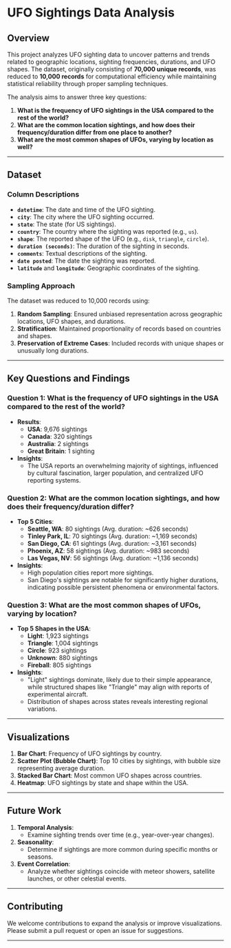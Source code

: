 # UFO Sightings Data Analysis

## Overview

This project analyzes UFO sighting data to uncover patterns and trends related to geographic locations, sighting frequencies, durations, and UFO shapes. The dataset, originally consisting of **70,000 unique records**, was reduced to **10,000 records** for computational efficiency while maintaining statistical reliability through proper sampling techniques.

The analysis aims to answer three key questions:

1. **What is the frequency of UFO sightings in the USA compared to the rest of the world?**
2. **What are the common location sightings, and how does their frequency/duration differ from one place to another?**
3. **What are the most common shapes of UFOs, varying by location as well?**

---

## Dataset

### Column Descriptions
- **`datetime`**: The date and time of the UFO sighting.
- **`city`**: The city where the UFO sighting occurred.
- **`state`**: The state (for US sightings).
- **`country`**: The country where the sighting was reported (e.g., `us`).
- **`shape`**: The reported shape of the UFO (e.g., `disk`, `triangle`, `circle`).
- **`duration (seconds)`**: The duration of the sighting in seconds.
- **`comments`**: Textual descriptions of the sighting.
- **`date posted`**: The date the sighting was reported.
- **`latitude`** and **`longitude`**: Geographic coordinates of the sighting.

### Sampling Approach
The dataset was reduced to 10,000 records using:
1. **Random Sampling**: Ensured unbiased representation across geographic locations, UFO shapes, and durations.
2. **Stratification**: Maintained proportionality of records based on countries and shapes.
3. **Preservation of Extreme Cases**: Included records with unique shapes or unusually long durations.

---

## Key Questions and Findings

### **Question 1: What is the frequency of UFO sightings in the USA compared to the rest of the world?**
- **Results**:
  - **USA**: 9,676 sightings
  - **Canada**: 320 sightings
  - **Australia**: 2 sightings
  - **Great Britain**: 1 sighting
- **Insights**:
  - The USA reports an overwhelming majority of sightings, influenced by cultural fascination, larger population, and centralized UFO reporting systems.

### **Question 2: What are the common location sightings, and how does their frequency/duration differ?**
- **Top 5 Cities**:
  - **Seattle, WA**: 80 sightings (Avg. duration: ~626 seconds)
  - **Tinley Park, IL**: 70 sightings (Avg. duration: ~1,169 seconds)
  - **San Diego, CA**: 61 sightings (Avg. duration: ~3,161 seconds)
  - **Phoenix, AZ**: 58 sightings (Avg. duration: ~983 seconds)
  - **Las Vegas, NV**: 56 sightings (Avg. duration: ~1,136 seconds)
- **Insights**:
  - High population cities report more sightings.
  - San Diego's sightings are notable for significantly higher durations, indicating possible persistent phenomena or environmental factors.

### **Question 3: What are the most common shapes of UFOs, varying by location?**
- **Top 5 Shapes in the USA**:
  - **Light**: 1,923 sightings
  - **Triangle**: 1,004 sightings
  - **Circle**: 923 sightings
  - **Unknown**: 880 sightings
  - **Fireball**: 805 sightings
- **Insights**:
  - "Light" sightings dominate, likely due to their simple appearance, while structured shapes like "Triangle" may align with reports of experimental aircraft.
  - Distribution of shapes across states reveals interesting regional variations.

---

## Visualizations

1. **Bar Chart**: Frequency of UFO sightings by country.
2. **Scatter Plot (Bubble Chart)**: Top 10 cities by sightings, with bubble size representing average duration.
3. **Stacked Bar Chart**: Most common UFO shapes across countries.
4. **Heatmap**: UFO sightings by state and shape within the USA.

---

## Future Work

1. **Temporal Analysis**:
   - Examine sighting trends over time (e.g., year-over-year changes).
2. **Seasonality**:
   - Determine if sightings are more common during specific months or seasons.
3. **Event Correlation**:
   - Analyze whether sightings coincide with meteor showers, satellite launches, or other celestial events.


---

## Contributing

We welcome contributions to expand the analysis or improve visualizations. Please submit a pull request or open an issue for suggestions. 

--- 

